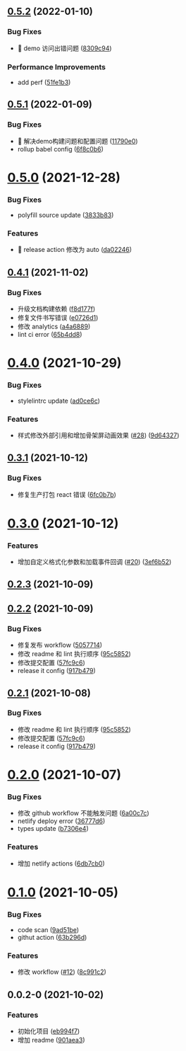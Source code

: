 ## [0.5.2](https://github.com/virgoone/react-cool-image/compare/v0.5.1...v0.5.2) (2022-01-10)


### Bug Fixes

* 🐛 demo 访问出错问题 ([8309c94](https://github.com/virgoone/react-cool-image/commit/8309c94b57137139ef771d4db8dd025bed5c1b58))


### Performance Improvements

* add perf ([51fe1b3](https://github.com/virgoone/react-cool-image/commit/51fe1b314330e178be5b6c57cada161615d90384))

## [0.5.1](https://github.com/virgoone/react-cool-image/compare/v0.5.0...v0.5.1) (2022-01-09)


### Bug Fixes

* 🐛 解决demo构建问题和配置问题 ([11790e0](https://github.com/virgoone/react-cool-image/commit/11790e03bd1e8d1ca97575b2bc35265401112ecf))
* rollup babel config ([6f8c0b6](https://github.com/virgoone/react-cool-image/commit/6f8c0b6aaf9ee8309d1a15afc20e8820b9543c76))

# [0.5.0](https://github.com/virgoone/react-cool-image/compare/v0.4.1...v0.5.0) (2021-12-28)

### Bug Fixes

- polyfill source update ([3833b83](https://github.com/virgoone/react-cool-image/commit/3833b83aee5e548b6d5d94d42208483d32479e5a))

### Features

- 🎸 release action 修改为 auto ([da02246](https://github.com/virgoone/react-cool-image/commit/da022460fcdb38aa39784fc103aae7a7fb13077d))

## [0.4.1](https://github.com/virgoone/react-cool-image/compare/v0.4.0...v0.4.1) (2021-11-02)

### Bug Fixes

- 升级文档构建依赖 ([f8d177f](https://github.com/virgoone/react-cool-image/commit/f8d177f9041d7e639211fb8e87513eec2e09ed9f))
- 修复文件书写错误 ([e0726d1](https://github.com/virgoone/react-cool-image/commit/e0726d162e7d3cbfc23dcb82e17788bfa68eb3eb))
- 修改 analytics ([a4a6889](https://github.com/virgoone/react-cool-image/commit/a4a688957652cbf5f5e034c6a9c1009ab9b5016b))
- lint ci error ([65b4dd8](https://github.com/virgoone/react-cool-image/commit/65b4dd88f955b023f74565d7d5a735391e4f2fdb))

# [0.4.0](https://github.com/virgoone/react-cool-image/compare/v0.3.1...v0.4.0) (2021-10-29)

### Bug Fixes

- stylelintrc update ([ad0ce6c](https://github.com/virgoone/react-cool-image/commit/ad0ce6c0b26c5673b008c05e73b803d7b0f3a47a))

### Features

- 样式修改外部引用和增加骨架屏动画效果 ([#28](https://github.com/virgoone/react-cool-image/issues/28)) ([9d64327](https://github.com/virgoone/react-cool-image/commit/9d6432748a6744213d39d19fe78cdc7334c3a91d))

## [0.3.1](https://github.com/virgoone/react-cool-image/compare/v0.3.0...v0.3.1) (2021-10-12)

### Bug Fixes

- 修复生产打包 react 错误 ([6fc0b7b](https://github.com/virgoone/react-cool-image/commit/6fc0b7b0ac2033a9e58ae2e47ceb28a82bfd5320))

# [0.3.0](https://github.com/virgoone/react-cool-image/compare/v0.2.3...v0.3.0) (2021-10-12)

### Features

- 增加自定义格式化参数和加载事件回调 ([#20](https://github.com/virgoone/react-cool-image/issues/20)) ([3ef6b52](https://github.com/virgoone/react-cool-image/commit/3ef6b5219109535692b3a932bb8dd2d597e14bef))

## [0.2.3](https://github.com/virgoone/react-cool-image/compare/v0.2.2...v0.2.3) (2021-10-09)

## [0.2.2](https://github.com/virgoone/react-cool-image/compare/0.2.0...v0.2.2) (2021-10-09)

### Bug Fixes

- 修复发布 workflow ([5057714](https://github.com/virgoone/react-cool-image/commit/5057714347c72e2d7dfa71ee527886820ff853ac))
- 修改 readme 和 lint 执行顺序 ([95c5852](https://github.com/virgoone/react-cool-image/commit/95c58521d4f591c984b4f0808262a20c484cf935))
- 修改提交配置 ([57fc9c6](https://github.com/virgoone/react-cool-image/commit/57fc9c6fdfea6fdb235cbeac9c4c2fd2acd3c5ba))
- release it config ([917b479](https://github.com/virgoone/react-cool-image/commit/917b4797b52e2af994681d80f97f6cccb0d1ef59))

## [0.2.1](https://github.com/virgoone/react-cool-image/compare/0.2.0...v0.2.1) (2021-10-08)

### Bug Fixes

- 修改 readme 和 lint 执行顺序 ([95c5852](https://github.com/virgoone/react-cool-image/commit/95c58521d4f591c984b4f0808262a20c484cf935))
- 修改提交配置 ([57fc9c6](https://github.com/virgoone/react-cool-image/commit/57fc9c6fdfea6fdb235cbeac9c4c2fd2acd3c5ba))
- release it config ([917b479](https://github.com/virgoone/react-cool-image/commit/917b4797b52e2af994681d80f97f6cccb0d1ef59))

# [0.2.0](https://github.com/virgoone/react-cool-image/compare/0.1.0...0.2.0) (2021-10-07)

### Bug Fixes

- 修改 github workflow 不能触发问题 ([6a00c7c](https://github.com/virgoone/react-cool-image/commit/6a00c7c695e2b55991c228e36ca237fc519c5626))
- netlify deploy error ([36777d6](https://github.com/virgoone/react-cool-image/commit/36777d621cf7253a244616572e643cc97c5da9b9))
- types update ([b7306e4](https://github.com/virgoone/react-cool-image/commit/b7306e4f71172259a8b8a63fc540f27359103c6f))

### Features

- 增加 netlify actions ([6db7cb0](https://github.com/virgoone/react-cool-image/commit/6db7cb031907e63ba60eaec830636f0c63a89b37))

# [0.1.0](https://github.com/virgoone/react-cool-image/compare/0.0.2-0...0.1.0) (2021-10-05)

### Bug Fixes

- code scan ([9ad51be](https://github.com/virgoone/react-cool-image/commit/9ad51bec0500ae54429253c8d82ee804988dca62))
- githut action ([63b296d](https://github.com/virgoone/react-cool-image/commit/63b296dd29bef7b8288fa4cc3c4fb6b19782e291))

### Features

- 修改 workflow ([#12](https://github.com/virgoone/react-cool-image/issues/12)) ([8c991c2](https://github.com/virgoone/react-cool-image/commit/8c991c298e4a3acca82c3c67a396218a93e1f3bf))

## 0.0.2-0 (2021-10-02)

### Features

- 初始化项目 ([eb994f7](https://github.com/virgoone/react-cool-image/commit/eb994f7bde18c9fc6da32a7cdc47f066c9ddb371))
- 增加 readme ([901aea3](https://github.com/virgoone/react-cool-image/commit/901aea36e817114a14d6b4f20f1b1d509acb934e))
